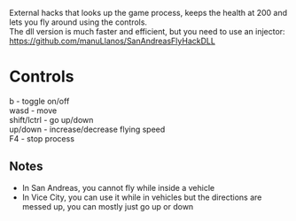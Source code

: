 External hacks that looks up the game process, keeps the health at 200 and lets you fly around using the controls.  
The dll version is much faster and efficient, but you need to use an injector: https://github.com/manuLlanos/SanAndreasFlyHackDLL 
# Controls
b           - toggle on/off  
wasd        - move  
shift/lctrl - go up/down  
up/down     - increase/decrease flying speed  
F4          - stop process

## Notes

- In San Andreas, you cannot fly while inside a vehicle
- In Vice City, you can use it while in vehicles but the directions are messed up, you can mostly just go up or down
